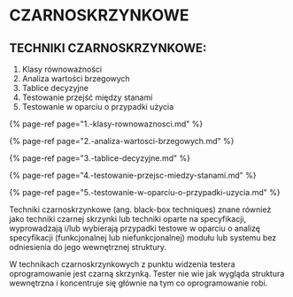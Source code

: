 # CZARNOSKRZYNKOWE

## TECHNIKI CZARNOSKRZYNKOWE: 

1. Klasy równoważności
2. Analiza wartości brzegowych 
3. Tablice decyzyjne 
4. Testowanie przejść między stanami 
5. Testowanie w oparciu o przypadki użycia

{% page-ref page="1.-klasy-rownowaznosci.md" %}

{% page-ref page="2.-analiza-wartosci-brzegowych.md" %}

{% page-ref page="3.-tablice-decyzyjne.md" %}

{% page-ref page="4.-testowanie-przejsc-miedzy-stanami.md" %}

{% page-ref page="5.-testowanie-w-oparciu-o-przypadki-uzycia.md" %}

Techniki czarnoskrzynkowe \(ang. black-box techniques\) znane również jako techniki czarnej skrzynki lub techniki oparte na specyfikacji, wyprowadzają i/lub wybierają przypadki testowe w oparciu o analizę specyfikacji \(funkcjonalnej lub niefunkcjonalnej\) modułu lub systemu bez odniesienia do jego wewnętrznej struktury. 

W technikach czarnoskrzynkowych z punktu widzenia testera oprogramowanie jest czarną skrzynką. Tester nie wie jak wygląda struktura wewnętrzna i koncentruje się głównie na tym co oprogramowanie robi.

